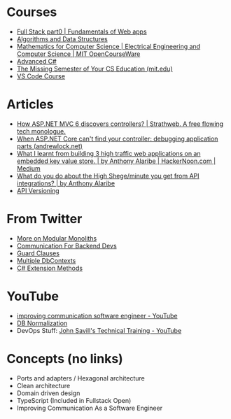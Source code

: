 # Courses
- [Full Stack part0 | Fundamentals of Web apps](https://fullstackopen.com/en/part0/fundamentals_of_web_apps)
- [Algorithms and Data Structures](https://frontendmasters.com/courses/algorithms)
- [Mathematics for Computer Science | Electrical Engineering and Computer Science | MIT OpenCourseWare](https://ocw.mit.edu/courses/6-042j-mathematics-for-computer-science-spring-2015/)
- [Advanced C#](https://www.freecodecamp.org/news/learn-advanced-c-concepts/)
- [The Missing Semester of Your CS Education (mit.edu)](https://missing.csail.mit.edu/)
- [VS Code Course](https://frontendmasters.com/courses/customize-vs-code/)

# Articles
- [How ASP.NET MVC 6 discovers controllers? | Strathweb. A free flowing tech monologue.](https://www.strathweb.com/2015/04/asp-net-mvc-6-discovers-controllers/)
- [When ASP.NET Core can't find your controller: debugging application parts (andrewlock.net)](https://andrewlock.net/when-asp-net-core-cant-find-your-controller-debugging-application-parts/)
- [What I learnt from building 3 high traffic web applications on an embedded key value store. | by Anthony Alaribe | HackerNoon.com | Medium](https://medium.com/hackernoon/what-i-learnt-from-building-3-high-traffic-web-applications-on-an-embedded-key-value-store-68d47249774f)
- [What do you do about the High Shege/minute you get from API integrations? | by Anthony Alaribe](https://tonyalaribe.medium.com/what-do-you-do-about-the-high-shege-minute-you-get-from-api-integrations-90770d14066f)
- [API Versioning](https://dateo-software.de/blog/web-api-versioning?utm_source=csharpdigest&utm_medium&utm_campaign=1722) 

# From Twitter
- [More on Modular Monoliths](https://x.com/mjovanovictech/status/1715986490893725965?s=20)
- [Communication For Backend Devs](https://t.co/VyYUuLVFmJ)
- [Guard Clauses](https://x.com/mjovanovictech/status/1715654231548412122?s=20)
- [Multiple DbContexts](https://x.com/mjovanovictech/status/1715291873705697665?s=20)
- [C# Extension Methods](https://x.com/wes_walke/status/1715373073384288617?s=20)

# YouTube
- [improving communication software engineer - YouTube](https://www.youtube.com/results?search_query=improving+communication+software+engineer)
- [DB Normalization](https://youtu.be/GFQaEYEc8_8)
- DevOps Stuff: [John Savill's Technical Training - YouTube](https://www.youtube.com/@NTFAQGuy/videos)

# Concepts (no links)
- Ports and adapters / Hexagonal architecture
- Clean architecture
- Domain driven design
- TypeScript (Included in Fullstack Open)
- Improving Communication As a Software Engineer
